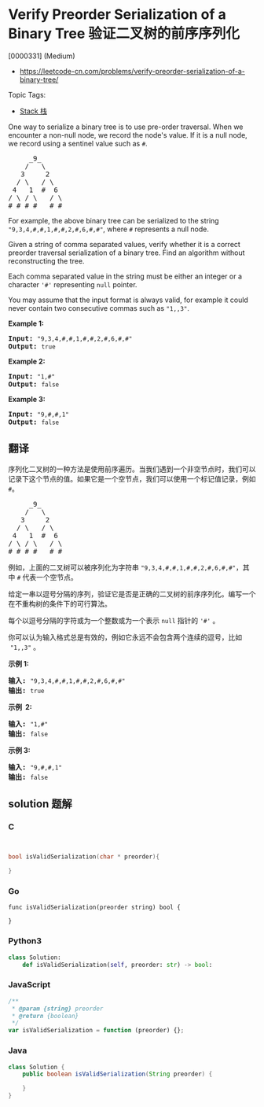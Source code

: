 # Verify Preorder Serialization of a Binary Tree 验证二叉树的前序序列化

[0000331] (Medium)

- https://leetcode-cn.com/problems/verify-preorder-serialization-of-a-binary-tree/

Topic Tags:

- [Stack 栈](https://leetcode-cn.com/tag/stack/)

One way to serialize a binary tree is to use pre-order traversal. When we encounter a non-null node, we record the node's value. If it is a null node, we record using a sentinel value such as `#`.

<pre>     _9_
    /   \
   3     2
  / \   / \
 4   1  #  6
/ \ / \   / \
# # # #   # #
</pre>

For example, the above binary tree can be serialized to the string `"9,3,4,#,#,1,#,#,2,#,6,#,#"`, where `#` represents a null node.

Given a string of comma separated values, verify whether it is a correct preorder traversal serialization of a binary tree. Find an algorithm without reconstructing the tree.

Each comma separated value in the string must be either an integer or a character `'#'` representing `null` pointer.

You may assume that the input format is always valid, for example it could never contain two consecutive commas such as `"1,,3"`.

**Example 1:**

<pre><strong>Input: </strong><code>"9,3,4,#,#,1,#,#,2,#,6,#,#"</code>
<strong>Output: </strong><code>true</code></pre>

**Example 2:**

<pre><strong>Input: </strong><code>"1,#"</code>
<strong>Output: </strong><code>false</code>
</pre>

**Example 3:**

<pre><strong>Input: </strong><code>"9,#,#,1"</code>
<strong>Output: </strong><code>false</code></pre>

## 翻译

序列化二叉树的一种方法是使用前序遍历。当我们遇到一个非空节点时，我们可以记录下这个节点的值。如果它是一个空节点，我们可以使用一个标记值记录，例如 `#`。

<pre>     _9_
    /   \
   3     2
  / \   / \
 4   1  #  6
/ \ / \   / \
# # # #   # #
</pre>

例如，上面的二叉树可以被序列化为字符串 `"9,3,4,#,#,1,#,#,2,#,6,#,#"`，其中 `#` 代表一个空节点。

给定一串以逗号分隔的序列，验证它是否是正确的二叉树的前序序列化。编写一个在不重构树的条件下的可行算法。

每个以逗号分隔的字符或为一个整数或为一个表示 `null` 指针的 `'#'` 。

你可以认为输入格式总是有效的，例如它永远不会包含两个连续的逗号，比如  `"1,,3"` 。

**示例 1:**

<pre><strong>输入: </strong><code>"9,3,4,#,#,1,#,#,2,#,6,#,#"</code>
<strong>输出: </strong><code>true</code></pre>

**示例  2:**

<pre><strong>输入: </strong><code>"1,#"</code>
<strong>输出: </strong><code>false</code>
</pre>

**示例 3:**

<pre><strong>输入: </strong><code>"9,#,#,1"</code>
<strong>输出: </strong><code>false</code></pre>

## solution 题解

### C

```c


bool isValidSerialization(char * preorder){

}


```

### Go

```golang
func isValidSerialization(preorder string) bool {

}
```

### Python3

```python
class Solution:
    def isValidSerialization(self, preorder: str) -> bool:

```

### JavaScript

```javascript
/**
 * @param {string} preorder
 * @return {boolean}
 */
var isValidSerialization = function (preorder) {};
```

### Java

```java
class Solution {
    public boolean isValidSerialization(String preorder) {

    }
}
```
